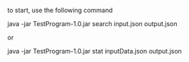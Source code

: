 to start, use the following command

java -jar TestProgram-1.0.jar search input.json output.json

or

java -jar TestProgram-1.0.jar stat inputData.json output.json